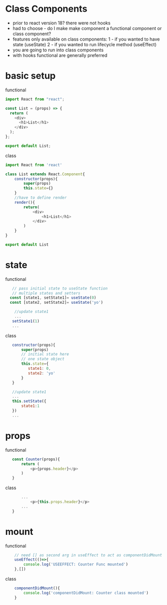 # Class Components

- prior to react version 18? there were not hooks
- had to choose - do I make make component a functional component or class component?
- features only available on class components:
  1 - if you wanted to have state (useState)
  2 - if you wanted to run lifecycle method  (useEffect)
- you are going to run into class components
- with hooks functional are generally preferred

# basic setup
functional
```javascript
import React from "react";

const List = (props) => {
  return (
    <div>
      <h1>List</h1>
    </div>
  );
};

export default List;
```
class
```javascript
import React from 'react'

class List extends React.Component{
    constructor(props){
        super(props)
        this.state={}
    }
    //have to define render
    render(){
        return(
            <div>
                <h1>List</h1>
            </div>
        )
    }
}

export default List
```

# state
functional
```javascript
   // pass initial state to useState function
   // multiple states and setters
  const [state1, setState1]= useState(0)
  const [state2, setState2]= useState('yo')

    //update state1
    ...
   setState1(1)
   ...
```

class
```javascript
   constructor(props){
       super(props)
       // initial state here
       // one state object
       this.state={
          state1: 0,
          state2: 'yo'
       }
   }

   //update state1
   ...
   this.setState({
       state1:1
   })
   ...
```

# props
functional
```javascript
   const Counter(props){
       return (
           <p>{props.header}</p>
       )
   }
```

class
```javascript
       ...
           <p>{this.props.header}</p>
       ...
   }
```

# mount
functional
```javascript
    // need [] as second arg in useEffect to act as componentDidMount
    useEffect(()=>{
        console.log('USEEFFECT: Counter Func mounted')
    },[])
```

class
```javascript
    componentDidMount(){
        console.log('componentDidMount: Counter class mounted')
    }
```

